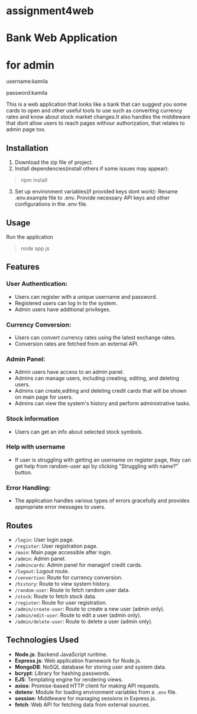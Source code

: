 # assignment4web

# Bank Web Application

# for admin
username:kamila

password:kamila

This is a web application that looks like a bank that can suggest you some cards to open and other useful tools to use such as converting currency rates and know about stock market changes.It also handles the middleware that dont allow users to reach pages withour authorization, that relates to admin page too.

## Installation

1. Download the zip file of project.
2. Install dependencies(install others if some issues may appear): 
> npm install
3. Set up environment variables(if provided keys dont work):
Rename .env.example file to .env.
Provide necessary API keys and other configurations in the .env file.

## Usage

Run the application
> node app.js

## Features

### User Authentication:

- Users can register with a unique username and password.
- Registered users can log in to the system.
- Admin users have additional privileges.

### Currency Conversion:

- Users can convert currency rates using the latest exchange rates.
- Conversion rates are fetched from an external API.

### Admin Panel:

- Admin users have access to an admin panel.
- Admins can manage users, including creating, editing, and deleting users.
- Admins can create,editing and deleting credit cards that will be shown on main page for users.
- Admins can view the system's history and perform administrative tasks.

### Stock information

- Users can get an info about selected stock symbols.

### Help with username

- If user is struggling with getting an username on register page, they can get  help from random-user api by clicking "Struggling with name?" button.

### Error Handling:

- The application handles various types of errors gracefully and provides appropriate error messages to users.

## Routes

- `/login`: User login page.
- `/register`: User registration page.
- `/main`: Main page accessible after login.
- `/admin`: Admin panel.
- `/admincards`: Admin panel for managinf credit cards.
- `/logout`: Logout route.
- `/convertion`: Route for currency conversion.
- `/history`: Route to view system history.
- `/random-user`: Route to fetch random user data.
- `/stock`: Route to fetch stock data.
- `/register`: Route for user registration.
- `/admin/create-user`: Route to create a new user (admin only).
- `/admin/edit-user`: Route to edit a user (admin only).
- `/admin/delete-user`: Route to delete a user (admin only).

## Technologies Used

- **Node.js**: Backend JavaScript runtime.
- **Express.js**: Web application framework for Node.js.
- **MongoDB**: NoSQL database for storing user and system data.
- **bcrypt**: Library for hashing passwords.
- **EJS**: Templating engine for rendering views.
- **axios**: Promise-based HTTP client for making API requests.
- **dotenv**: Module for loading environment variables from a `.env` file.
- **session**: Middleware for managing sessions in Express.js.
- **fetch**: Web API for fetching data from external sources.
